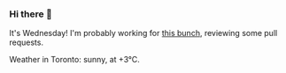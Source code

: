 ### Hi there :wave:

It's Wednesday! I'm probably working for [this bunch](https://github.com/kohofinancial), reviewing some pull requests.

Weather in Toronto: sunny, at +3°C.

